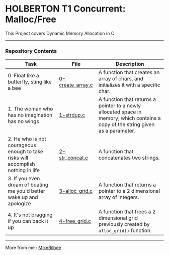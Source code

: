 <h1 style="align: center;"> HOLBERTON T1 Concurrent: Malloc/Free</h1>

This Project covers Dynamic Memory Allocation in C

---

<h3 style="align: center;">Repository Contents</h3>

| Task | File | Description |
| ----- | ----- | ----- |
| 0. Float like a butterfly, sting like a bee | [0-create_array.c](https://github.com/MikeBilbee/holbertonschool-low_level_programming/blob/master/malloc_free/0-create_array.c) | A function that creates an array of chars, and initializes it with a specific char. |
| 1. The woman who has no imagination has no wings | [1-strdup.c](https://github.com/MikeBilbee/holbertonschool-low_level_programming/blob/master/malloc_free/1-strdup.c) | A function that returns a pointer to a newly allocated space in memory, which contains a copy of the string given as a parameter. |
| 2. He who is not courageous enough to take risks will accomplish nothing in life | [2-str_concat.c](https://github.com/MikeBilbee/holbertonschool-low_level_programming/blob/master/malloc_free/2-str_concat.c) | A function that concatenates two strings. |
| 3. If you even dream of beating me you'd better wake up and apologize | [3-alloc_grid.c](https://github.com/MikeBilbee/holbertonschool-low_level_programming/blob/master/malloc_free/3-alloc_grid.c) | A function that returns a pointer to a 2 dimensional array of integers. |
| 4. It's not bragging if you can back it up | [4-free_grid.c](https://github.com/MikeBilbee/holbertonschool-low_level_programming/blob/master/malloc_free/4-free_grid.c) | A function that frees a 2 dimensional grid previously created by ``alloc_grid()`` function. |


---

More from me : [MikeBilbee](https://github.com/MikeBilbee)